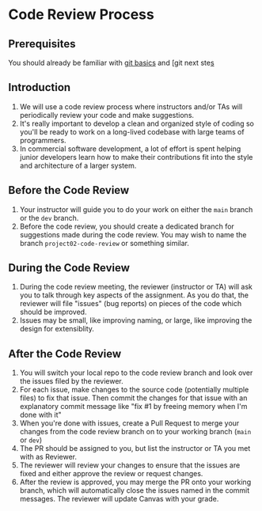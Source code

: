 # Code Review Process

## Prerequisites

You should already be familiar with [git basics](git-basics.md) and [git next ste[s](git-next-steps.md)

## Introduction

1. We will use a code review process where instructors and/or TAs will periodically review your code and make suggestions.
1. It's really important to develop a clean and organized style of coding so you'll be ready to work on a long-lived codebase with large teams of programmers.
1. In commercial software development, a lot of effort is spent helping junior developers learn how to make their contributions fit into the style and architecture of a larger system.

## Before the Code Review

1. Your instructor will guide you to do your work on either the `main` branch or the `dev` branch. 
1. Before the code review, you should create a dedicated branch for suggestions made during the code review. You may wish to name the branch `project02-code-review` or something similar.

## During the Code Review

1. During the code review meeting, the reviewer (instructor or TA) will ask you to talk through key aspects of the assignment. As you do that, the reviewer will file "issues" (bug reports) on pieces of the code which should be improved.
1. Issues may be small, like improving naming, or large, like improving the design for extensiblity.

## After the Code Review

1. You will switch your local repo to the code review branch and look over the issues filed by the reviewer.
1. For each issue, make changes to the source code (potentially multiple files) to fix that issue. Then commit the changes for that issue with an explanatory commit message like "fix #1 by freeing memory when I'm done with it"
1. When you're done with issues, create a Pull Request to merge your changes from the code review branch on to your working branch (`main` or `dev`)
1. The PR should be assigned to you, but list the instructor or TA you met with as Reviewer.
1. The reviewer will review your changes to ensure that the issues are fixed and either approve the review or request changes. 
1. After the review is approved, you may merge the PR onto your working branch, which will automatically close the issues named in the commit messages. The reviewer will update Canvas with your grade.